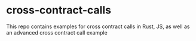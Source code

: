 # cross-contract-calls
This repo contains examples for cross contract calls in Rust, JS, as well as an advanced cross contract call example 
